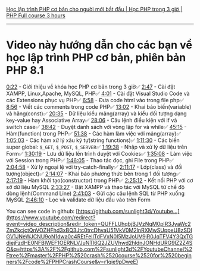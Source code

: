 [Học lập trình PHP cơ bản cho người mới bắt đầu | Học PHP trong 3 giờ | PHP Full course 3 hours](https://www.youtube.com/watch?v=r1qie9pDweE)

---

# Video này hướng dẫn cho các bạn về học lập trình PHP cơ bản, phiên bản PHP 8.1

[0:22](https://www.youtube.com/watch?v=r1qie9pDweE&t=22s) - Giới thiệu về khóa học PHP cơ bản trong 3 giờ✅
[2:47](https://www.youtube.com/watch?v=r1qie9pDweE&t=167s) - Cài đặt XAMPP, Linux,Apache, MySQL, PHP✅
[4:01](https://www.youtube.com/watch?v=r1qie9pDweE&t=241s) - Cài đặt Visual Studio Code và các Extensions phục vụ PHP✅
[6:58](https://www.youtube.com/watch?v=r1qie9pDweE&t=418s) - Đưa code html vào trong file php✅
[8:56](https://www.youtube.com/watch?v=r1qie9pDweE&t=536s) - Viết các comments trong code PHP✅
[13:02](https://www.youtube.com/watch?v=r1qie9pDweE&t=782s) - Khai báo biến(variable) và hăng(const)✅
[20:35](https://www.youtube.com/watch?v=r1qie9pDweE&t=1235s) - Dữ liệu kiểu mảng(array) và kiểu đối tượng dạng key-value hay Associative Array✅
[28:06](https://www.youtube.com/watch?v=r1qie9pDweE&t=1686s) - Câu lệnh điều kiện với if và switch case✅
[38:42](https://www.youtube.com/watch?v=r1qie9pDweE&t=2322s) - Duyệt danh sách với vòng lặp for và while✅
[45:15](https://www.youtube.com/watch?v=r1qie9pDweE&t=2715s) - Hàm(function) trong PHP✅
[51:38](https://www.youtube.com/watch?v=r1qie9pDweE&t=3098s) - Các hàm làm việc với mảng(array)✅
[1:05:03](https://www.youtube.com/watch?v=r1qie9pDweE&t=3903s) - Các hàm xử lý xâu ký tự(string functions)✅
[1:11:30](https://www.youtube.com/watch?v=r1qie9pDweE&t=4290s) - Các biến super global: `$_GET`, `$_POST`, `$_SERVER`✅
[1:19:38](https://www.youtube.com/watch?v=r1qie9pDweE&t=4778s) - Nhập và xử lý dữ liệu trên Form✅
[1:30:19](https://www.youtube.com/watch?v=r1qie9pDweE&t=5419s) - Lưu dữ liệu lên trình duyệt với Cookies✅
[1:35:08](https://www.youtube.com/watch?v=r1qie9pDweE&t=5708s) - Làm việc với Session trong PHP✅
[1:46:05](https://www.youtube.com/watch?v=r1qie9pDweE&t=6365s) - Thao tác đọc, ghi File trong PHP✅
[2:04:58](https://www.youtube.com/watch?v=r1qie9pDweE&t=7498s) - Xử lý ngoại lệ với try-catch-finally✅
[2:11:17](https://www.youtube.com/watch?v=r1qie9pDweE&t=7877s) - Lớp(class) và đối tượng(object)✅
[2:14:07](https://www.youtube.com/watch?v=r1qie9pDweE&t=8047s) - Khai báo phương thức bên trong 1 đối tượng✅
[2:17:19](https://www.youtube.com/watch?v=r1qie9pDweE&t=8239s) - Hàm khởi tạo(constructor) trong PHP✅
[2:25:12](https://www.youtube.com/watch?v=r1qie9pDweE&t=8712s) - Kết nối PHP với cơ sở dữ liệu MySQL
[2:33:27](https://www.youtube.com/watch?v=r1qie9pDweE&t=9207s) - Bật XAMPP và thao tác với MySQL từ chế độ dòng lệnh(Command Line)
[2:41:03](https://www.youtube.com/watch?v=r1qie9pDweE&t=9663s) - Gửi các câu lệnh SQL từ PHP xuống MySQL
[2:46:10](https://www.youtube.com/watch?v=r1qie9pDweE&t=9970s) - Lọc và validate dữ liệu đầu vào trên Form

You can see code in github:
[https://github.com/sunlight3d/Youtube...](https://www.youtube.com/redirect?event=video_description&redir_token=QUFFLUhqbjBJVzNqM0plR3JyaWc2ZmZkcjctQnVOZHFhd3xBQ3Jtc0trcDhvaU51VkV0M2lnRXMwSUppeU8zSDlGV1JNeWJCNU9oN1dwa0c4REtFellTdFVxN0I5MzJoUV9jR0JqTFV4Y3QxTGdiejFzdHE0NFBIWEF1OERNLVJuNTl6Q2JZUVhwd2hldnJONHdURG9lZ2Z4SQ&q=https%3A%2F%2Fgithub.com%2Fsunlight3d%2FYoutubeChannel%2Ftree%2Fmaster%2FPHP%2520crash%2520course%2520for%2520beginners%2Fcode%2FPHPCrashCourse&v=r1qie9pDweE)

